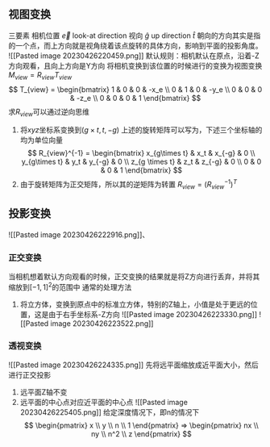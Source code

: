 ## 视图变换
三要素
相机位置 $\vec{e}$
look-at direction 视向 $\hat{g}$
up direction $\hat{t}$
朝向的方向其实是指的一个点，而上方向就是视角绕着该点旋转的具体方向，影响到平面的投影角度。
![[Pasted image 20230426220459.png]]
默认规则：相机默认在原点，沿着-Z方向观看，且向上方向是Y方向
将相机变换到该位置的时候进行的变换为视图变换
$M_{view} = R_{view}T_{view}$
$$
T_{view} = \begin{bmatrix} 
1 & 0 & 0 & -x_e \\
0 & 1 & 0 & -y_e \\
0 & 0 & 0 & -z_e \\
0 & 0 & 0 & 1
\end{bmatrix}
$$
求$R_{view}$可以通过逆向思维
1. 将$xyz$坐标系变换到$(g \times t, t, -g)$
上述的旋转矩阵可以写为，下述三个坐标轴的均为单位向量
$$
R_{view}^{-1} = \begin{bmatrix} 
x_{g\times t} & x_t & x_{-g} & 0 \\
y_{g\times t} & y_t & y_{-g} & 0 \\
z_{g \times t} & z_t & z_{-g} & 0 \\
0 & 0 & 0 & 1
\end{bmatrix}
$$
2. 由于旋转矩阵为正交矩阵，所以其的逆矩阵为转置
$R_{view} = (R_{view}^{-1})^T$
## 投影变换
![[Pasted image 20230426222916.png]]、
### 正交变换
当相机想着默认方向观看的时候，正交变换的结果就是将Z方向进行丢弃，并将其缩放到$[-1,1]^2$的范围中
通常的处理方法
1. 将立方体，变换到原点中的标准立方体，特别的Z轴上，小值是处于更远的位置，这是由于右手坐标系-Z方向
![[Pasted image 20230426223330.png]]
![[Pasted image 20230426223522.png]]

### 透视变换
![[Pasted image 20230426224335.png]]
先将远平面缩放成近平面大小，然后进行正交投影
1. 远平面Z轴不变
2. 远平面的中心点对应近平面的中心点
![[Pasted image 20230426225405.png]]
给定深度情况下，即n的情况下
$$
\begin{pmatrix}
x \\ y \\ n \\ 1
\end{pmatrix}
=>
\begin{pmatrix}
nx \\ ny \\ n^2 \\ z
\end{pmatrix}
$$




